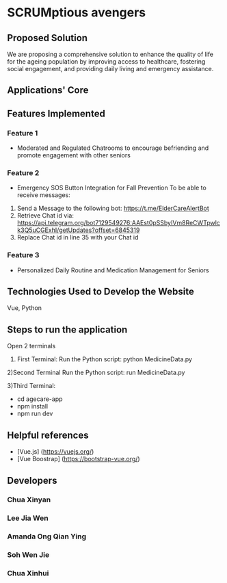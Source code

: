 # SCRUMptious avengers

## Proposed Solution
We are proposing a comprehensive solution to enhance the quality of life for the ageing population by improving access to healthcare, fostering social engagement, and providing daily living and emergency assistance. 

## Applications' Core 


## Features Implemented
### Feature 1
- Moderated and Regulated Chatrooms to encourage befriending and promote engagement with other seniors

### Feature 2
- Emergency SOS Button Integration for Fall Prevention
To be able to receive messages:
1. Send a Message to the following bot: https://t.me/ElderCareAlertBot
2. Retrieve Chat id via: https://api.telegram.org/bot7129549276:AAEst0pSSbyIVm8ReCWTpwlck3Q5uCGExhI/getUpdates?offset=6845319
3. Replace Chat id in line 35 with your Chat id
  
### Feature 3
- Personalized Daily Routine and Medication Management for Seniors

## Technologies Used to Develop the Website
Vue, Python

## Steps to run the application
Open 2 terminals

1) First Terminal:
 Run the Python script:
python MedicineData.py


2)Second Terminal
Run the Python script:
run MedicineData.py

3)Third Terminal:
- cd agecare-app
- npm install
- npm run dev

## Helpful references
- [Vue.js] (https://vuejs.org/)
- [Vue Boostrap] (https://bootstrap-vue.org/)

## Developers
### Chua Xinyan
### Lee Jia Wen
### Amanda Ong Qian Ying
### Soh Wen Jie
### Chua Xinhui
